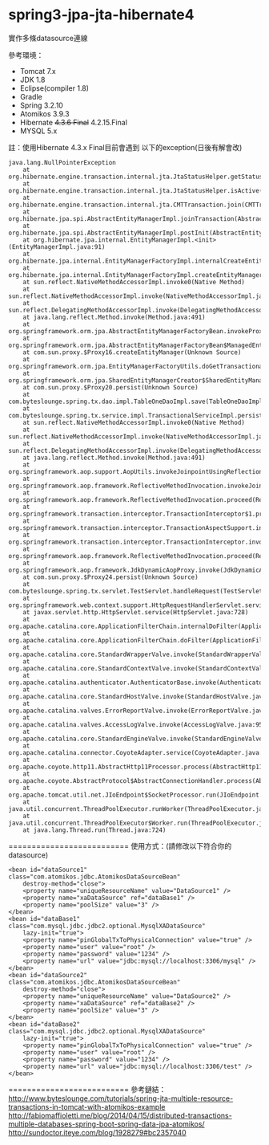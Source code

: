 spring3-jpa-jta-hibernate4
==========================
實作多條datasource連線

參考環境：

  * Tomcat 7.x
  * JDK 1.8
  * Eclipse(compiler 1.8)
  * Gradle
  * Spring 3.2.10
  * Atomikos 3.9.3
  * Hibernate <strike>4.3.6 Final</strike> 4.2.15.Final
  * MYSQL 5.x


註：使用Hibernate 4.3.x Final目前會遇到 以下的exception(日後有解會改) 

    java.lang.NullPointerException
    	at org.hibernate.engine.transaction.internal.jta.JtaStatusHelper.getStatus(JtaStatusHelper.java:76)
    	at org.hibernate.engine.transaction.internal.jta.JtaStatusHelper.isActive(JtaStatusHelper.java:118)
    	at org.hibernate.engine.transaction.internal.jta.CMTTransaction.join(CMTTransaction.java:149)
    	at org.hibernate.jpa.spi.AbstractEntityManagerImpl.joinTransaction(AbstractEntityManagerImpl.java:1602)
    	at org.hibernate.jpa.spi.AbstractEntityManagerImpl.postInit(AbstractEntityManagerImpl.java:210)
    	at org.hibernate.jpa.internal.EntityManagerImpl.<init>(EntityManagerImpl.java:91)
    	at org.hibernate.jpa.internal.EntityManagerFactoryImpl.internalCreateEntityManager(EntityManagerFactoryImpl.java:345)
    	at org.hibernate.jpa.internal.EntityManagerFactoryImpl.createEntityManager(EntityManagerFactoryImpl.java:313)
    	at sun.reflect.NativeMethodAccessorImpl.invoke0(Native Method)
    	at sun.reflect.NativeMethodAccessorImpl.invoke(NativeMethodAccessorImpl.java:57)
    	at sun.reflect.DelegatingMethodAccessorImpl.invoke(DelegatingMethodAccessorImpl.java:43)
    	at java.lang.reflect.Method.invoke(Method.java:491)
    	at org.springframework.orm.jpa.AbstractEntityManagerFactoryBean.invokeProxyMethod(AbstractEntityManagerFactoryBean.java:376)
    	at org.springframework.orm.jpa.AbstractEntityManagerFactoryBean$ManagedEntityManagerFactoryInvocationHandler.invoke(AbstractEntityManagerFactoryBean.java:519)
    	at com.sun.proxy.$Proxy16.createEntityManager(Unknown Source)
    	at org.springframework.orm.jpa.EntityManagerFactoryUtils.doGetTransactionalEntityManager(EntityManagerFactoryUtils.java:202)
    	at org.springframework.orm.jpa.SharedEntityManagerCreator$SharedEntityManagerInvocationHandler.invoke(SharedEntityManagerCreator.java:211)
    	at com.sun.proxy.$Proxy20.persist(Unknown Source)
    	at com.byteslounge.spring.tx.dao.impl.TableOneDaoImpl.save(TableOneDaoImpl.java:23)
    	at com.byteslounge.spring.tx.service.impl.TransactionalServiceImpl.persist(TransactionalServiceImpl.java:25)
    	at sun.reflect.NativeMethodAccessorImpl.invoke0(Native Method)
    	at sun.reflect.NativeMethodAccessorImpl.invoke(NativeMethodAccessorImpl.java:57)
    	at sun.reflect.DelegatingMethodAccessorImpl.invoke(DelegatingMethodAccessorImpl.java:43)
    	at java.lang.reflect.Method.invoke(Method.java:491)
    	at org.springframework.aop.support.AopUtils.invokeJoinpointUsingReflection(AopUtils.java:317)
    	at org.springframework.aop.framework.ReflectiveMethodInvocation.invokeJoinpoint(ReflectiveMethodInvocation.java:183)
    	at org.springframework.aop.framework.ReflectiveMethodInvocation.proceed(ReflectiveMethodInvocation.java:150)
    	at org.springframework.transaction.interceptor.TransactionInterceptor$1.proceedWithInvocation(TransactionInterceptor.java:96)
    	at org.springframework.transaction.interceptor.TransactionAspectSupport.invokeWithinTransaction(TransactionAspectSupport.java:260)
    	at org.springframework.transaction.interceptor.TransactionInterceptor.invoke(TransactionInterceptor.java:94)
    	at org.springframework.aop.framework.ReflectiveMethodInvocation.proceed(ReflectiveMethodInvocation.java:172)
    	at org.springframework.aop.framework.JdkDynamicAopProxy.invoke(JdkDynamicAopProxy.java:204)
    	at com.sun.proxy.$Proxy24.persist(Unknown Source)
    	at com.byteslounge.spring.tx.servlet.TestServlet.handleRequest(TestServlet.java:34)
    	at org.springframework.web.context.support.HttpRequestHandlerServlet.service(HttpRequestHandlerServlet.java:68)
    	at javax.servlet.http.HttpServlet.service(HttpServlet.java:728)
    	at org.apache.catalina.core.ApplicationFilterChain.internalDoFilter(ApplicationFilterChain.java:305)
    	at org.apache.catalina.core.ApplicationFilterChain.doFilter(ApplicationFilterChain.java:210)
    	at org.apache.catalina.core.StandardWrapperValve.invoke(StandardWrapperValve.java:222)
    	at org.apache.catalina.core.StandardContextValve.invoke(StandardContextValve.java:123)
    	at org.apache.catalina.authenticator.AuthenticatorBase.invoke(AuthenticatorBase.java:502)
    	at org.apache.catalina.core.StandardHostValve.invoke(StandardHostValve.java:171)
    	at org.apache.catalina.valves.ErrorReportValve.invoke(ErrorReportValve.java:99)
    	at org.apache.catalina.valves.AccessLogValve.invoke(AccessLogValve.java:953)
    	at org.apache.catalina.core.StandardEngineValve.invoke(StandardEngineValve.java:118)
    	at org.apache.catalina.connector.CoyoteAdapter.service(CoyoteAdapter.java:408)
    	at org.apache.coyote.http11.AbstractHttp11Processor.process(AbstractHttp11Processor.java:1023)
    	at org.apache.coyote.AbstractProtocol$AbstractConnectionHandler.process(AbstractProtocol.java:589)
    	at org.apache.tomcat.util.net.JIoEndpoint$SocketProcessor.run(JIoEndpoint.java:310)
    	at java.util.concurrent.ThreadPoolExecutor.runWorker(ThreadPoolExecutor.java:1142)
    	at java.util.concurrent.ThreadPoolExecutor$Worker.run(ThreadPoolExecutor.java:617)
    	at java.lang.Thread.run(Thread.java:724)

==========================
使用方式：(請修改以下符合你的datasource)


    <bean id="dataSource1" class="com.atomikos.jdbc.AtomikosDataSourceBean"
    	destroy-method="close">
    	<property name="uniqueResourceName" value="DataSource1" />
    	<property name="xaDataSource" ref="dataBase1" />
    	<property name="poolSize" value="3" />
    </bean>
    <bean id="dataBase1" class="com.mysql.jdbc.jdbc2.optional.MysqlXADataSource"
    	lazy-init="true">
    	<property name="pinGlobalTxToPhysicalConnection" value="true" />
    	<property name="user" value="root" />
    	<property name="password" value="1234" />
    	<property name="url" value="jdbc:mysql://localhost:3306/mysql" />
    </bean>
    <bean id="dataSource2" class="com.atomikos.jdbc.AtomikosDataSourceBean"
        destroy-method="close">
    	<property name="uniqueResourceName" value="DataSource2" />
    	<property name="xaDataSource" ref="dataBase2" />
    	<property name="poolSize" value="3" />
    </bean>
    <bean id="dataBase2" class="com.mysql.jdbc.jdbc2.optional.MysqlXADataSource"
    	lazy-init="true">
    	<property name="pinGlobalTxToPhysicalConnection" value="true" />
    	<property name="user" value="root" />
    	<property name="password" value="1234" />
    	<property name="url" value="jdbc:mysql://localhost:3306/test" />
    </bean>

==========================
參考鏈結：<br>
http://www.byteslounge.com/tutorials/spring-jta-multiple-resource-transactions-in-tomcat-with-atomikos-example<br>
http://fabiomaffioletti.me/blog/2014/04/15/distributed-transactions-multiple-databases-spring-boot-spring-data-jpa-atomikos/<br>
http://sundoctor.iteye.com/blog/1928279#bc2357040<br>
